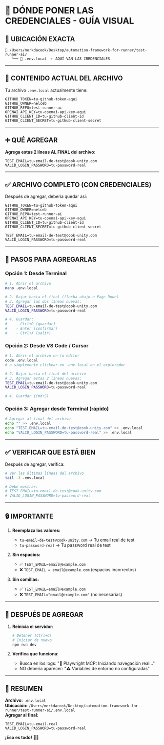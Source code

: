 # 📍 DÓNDE PONER LAS CREDENCIALES - GUÍA VISUAL

## 🎯 UBICACIÓN EXACTA

```
📁 /Users/merkdacook/Desktop/automation-framework-for-runner/test-runner-ai/
   └── 📄 .env.local  ← AQUÍ VAN LAS CREDENCIALES
```

---

## 📝 CONTENIDO ACTUAL DEL ARCHIVO

Tu archivo `.env.local` actualmente tiene:

```env
GITHUB_TOKEN=tu-github-token-aqui
GITHUB_OWNER=nelceb
GITHUB_REPO=test-runner-ai
OPENAI_API_KEY=tu-openai-api-key-aqui
GITHUB_CLIENT_ID=tu-github-client-id
GITHUB_CLIENT_SECRET=tu-github-client-secret
```

---

## ➕ QUÉ AGREGAR

**Agrega estas 2 líneas AL FINAL del archivo:**

```env
TEST_EMAIL=tu-email-de-test@cook-unity.com
VALID_LOGIN_PASSWORD=tu-password-real
```

---

## ✅ ARCHIVO COMPLETO (CON CREDENCIALES)

Después de agregar, debería quedar así:

```env
GITHUB_TOKEN=tu-github-token-aqui
GITHUB_OWNER=nelceb
GITHUB_REPO=test-runner-ai
OPENAI_API_KEY=tu-openai-api-key-aqui
GITHUB_CLIENT_ID=tu-github-client-id
GITHUB_CLIENT_SECRET=tu-github-client-secret

TEST_EMAIL=tu-email-de-test@cook-unity.com
VALID_LOGIN_PASSWORD=tu-password-real
```

---

## 🚀 PASOS PARA AGREGARLAS

### **Opción 1: Desde Terminal**

```bash
# 1. Abrir el archivo
nano .env.local

# 2. Bajar hasta el final (flecha abajo o Page Down)
# 3. Agregar las dos líneas nuevas:
TEST_EMAIL=tu-email-de-test@cook-unity.com
VALID_LOGIN_PASSWORD=tu-password-real

# 4. Guardar:
#    - Ctrl+O (guardar)
#    - Enter (confirmar)
#    - Ctrl+X (salir)
```

### **Opción 2: Desde VS Code / Cursor**

```bash
# 1. Abrir el archivo en tu editor
code .env.local
# o simplemente clickear en .env.local en el explorador

# 2. Bajar hasta el final del archivo
# 3. Agregar estas 2 líneas nuevas:
TEST_EMAIL=tu-email-de-test@cook-unity.com
VALID_LOGIN_PASSWORD=tu-password-real

# 4. Guardar (Cmd+S)
```

### **Opción 3: Agregar desde Terminal (rápido)**

```bash
# Agregar al final del archivo
echo "" >> .env.local
echo "TEST_EMAIL=tu-email-de-test@cook-unity.com" >> .env.local
echo "VALID_LOGIN_PASSWORD=tu-password-real" >> .env.local
```

---

## ✅ VERIFICAR QUE ESTÁ BIEN

Después de agregar, verifica:

```bash
# Ver las últimas líneas del archivo
tail -3 .env.local

# Debe mostrar:
# TEST_EMAIL=tu-email-de-test@cook-unity.com
# VALID_LOGIN_PASSWORD=tu-password-real
```

---

## 🔒 IMPORTANTE

1. **Reemplaza los valores:**
   - `tu-email-de-test@cook-unity.com` → Tu email real de test
   - `tu-password-real` → Tu password real de test

2. **Sin espacios:**
   - ✅ `TEST_EMAIL=email@example.com`
   - ❌ `TEST_EMAIL = email@example.com` (espacios incorrectos)

3. **Sin comillas:**
   - ✅ `TEST_EMAIL=email@example.com`
   - ❌ `TEST_EMAIL="email@example.com"` (no necesarias)

---

## 🚀 DESPUÉS DE AGREGAR

1. **Reinicia el servidor:**
   ```bash
   # Detener (Ctrl+C)
   # Iniciar de nuevo
   npm run dev
   ```

2. **Verifica que funciona:**
   - Busca en los logs: "🚀 Playwright MCP: Iniciando navegación real..."
   - NO debería aparecer: "⚠️ Variables de entorno no configuradas"

---

## 📍 RESUMEN

**Archivo:** `.env.local`  
**Ubicación:** `/Users/merkdacook/Desktop/automation-framework-for-runner/test-runner-ai/.env.local`  
**Agregar al final:**
```env
TEST_EMAIL=tu-email-real
VALID_LOGIN_PASSWORD=tu-password-real
```

**¡Eso es todo!** 🎯✨
